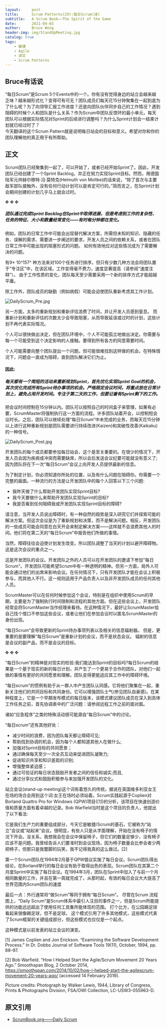 ```yaml
---
layout:     post
title:      Scrum Patterns(29):每日Scrum(译)
subtitle:   A Scrum Book——The Spirit of the Game
date:       2021-04-03
author:     Bruce Wong
header-img: img/StandUpMeeting.jpg  
catalog: true
tags:
    - 敏捷
    - Agile
    - 译文
    - Scrum Patterns
---
```


##  Bruce有话说   
“每日Scrum”是Scrum 5个Events中的一个。你有没有觉得身边的站立会越来越乏味？越来越形式化？变得可有可无？团队成员们每天花15分钟聚集在一起到底为了什么呢？为了向领导汇报工作进度？还是向团队伙伴同步自己的工作情况？遇到阻碍的时候个人和团队是什么关系？作为Scrum中团队反馈环的最小单元，每天团队可以根据实际情况对Sprint的后续进行调整吗？为什么Sprint计划会一结束计划就已经过时了？  
今天翻译的这个Scrum Pattern就是说明每日站会的目标和意义。希望对你和你的团队理解他的真正用于有所帮助。

## 正文   

Scrum团队已经聚集到一起了，可以开始了，或者已经开始Sprint了。因此，开发团队已经创建了一个Sprint Backlog，并正在努力实现Sprint目标。然而，用德国陆军元帅赫尔穆特·冯·莫特克(Helmuth von Moltke)的话来说，“除了首次与主要敌军部队接触外，没有任何行动计划可以是肯定可行的。”简而言之，在Sprint计划会期间创建的计划几乎马上就会过时。  

✥       ✥       ✥ 

##### 团队通过完成Sprint Backlog在Sprint中取得进展，但是考虑到工作的复杂性、任务的特征、大小和数量经常变化——有时每分钟都在变化。  

例如，团队的日常工作中可能会出现替代解决方案，所需但未知的知识、隐藏的任务、误解的需求、需要进一步阐述的要求，开发人员之间的依赖关系，或者在团队日常工作中可能出现的阻塞形式的问题。 如何有效地应对这些情况成为了需要解决的问题。  

有9× 10^157^ 种方法来对100个任务进行排序，但只有少数几种方法会将团队置于“专注区”中，在该区域，工作变得毫不费力，速度显著提高（请参阅“速度注释”）。 由于工作性质的变化，团队每天至少需要采用一个新的排序方式才能超越平庸。  

除工作外，团队成员的缺勤（例如病假）可能会迫使团队重新考虑其工作计划。  

![DailyScrum_Pre.jpg](/img/scrum/DailyScrum_Pre.jpg)   

另一方面，太多的重新规划和重新评估浪费了时间，并让开发人员感到窒息。 而重新计划和重新评估的次数太少会导致阻塞，从而导致延误或过时的计划，这些计划不再代表实际情况。  

个人可以很快做出决定，但在团队环境中，个人不可能孤立地做出决定。你需要与每一个可能受到这个决定影响的人接触。要得到所有各方的同意需要时间。  

个人可能需要向整个团队提出一个问题。但可能很难找到这样做的机会。在特殊情况下，问题会一直成为阻碍，直到团队解决它们为止。  

#### 因此:  

##### 每天都有一个简短的活动来重新规划Sprint，首先优化实现Sprint Goal的机会，其次优化完成所有Sprint待办事项的机会。严格限定会议时间，将重点放在日常计划上，避免占用开发时间。专注于第二天的工作，但要记着有Sprint剩下的工作。  

把会议时间控制在15分钟以内。团队可以按照自己的时间盒子来管理，如果有必要，ScrumMaster将强制执行这一方面的流程。许多团队站着开会，以控制短会议时长。之后，团队可以继续处理“每日Scrum”中未完成的业务，而每天花15分钟以上进行这种重新规划是团队需要进行持续改进(Kaizen)和突破性改善(Kaikaku)的一种信号。  

![DailyScrum_Post.jpg](/img/scrum/DailyScrum_Post.jpg) 

开发团队的每个成员都要参加每日站会，这个是至关重要的。在很少的情况下，开发人员会因为疾病或冲突而需要缺席，所以会后发送会议纪要可能就没有意义了;因为团队将在下一次“每日Scrum”会议上向开发人员提供最新的信息。  

为了制定计划，你必须知道你所处的位置，以及有什么问题在阻碍你。你需要一个完整的画面。一种流行的方法是让开发团队中的每个人回答以下三个问题:  

+ 我昨天做了什么帮助开发团队实现Sprint目标?  
+ 我今天要做什么来帮助开发团队实现Sprint的目标?  
+ 我是否看到任何阻碍我或开发团队实现Sprint目标的障碍?  

请注意，当开发人员说出障碍时，有一种自然的趋势是深入研究它们并探索可能的解决方案。但这次会议是为了重新规划和决策，而不是解决问题。相反，开发团队的一些成员可能会同意在白天开会来制定解决方案——这样就不会浪费其他人的时间。他们将在第二天的“每日Scrum”中报告他们所做的事情。  

当然，障碍往往会迫使计划发生改变。所以团队调整了当天的计划以避开障碍物。这是这次会议的重点之一。  

这是开发团队的会议。开发团队之外的人员可以在开发团队的邀请下参加"每日Scrum"。开发团队可能希望Scrum中有一种透明的精神。但另一方面，局外人可能会通过他们的出席来影响会议。在任何情况下，只有开发团队才能在会议上积极参与，而其他人不行。这一规则适用于产品负责人以及非开发团队成员的任何其他人员。  

ScrumMaster可以在任何时候参加这个会议，特别是在组织中使用Scrum的早期，主要是为了强制执行时间限制和流程的其他方面。但在这些会议上，开发团队经常会将ScrumMaster当作经理来看待。在这种情况下，最好让ScrumMaster给自己找个借口不参加这些会议，或者让他们在参加会议时以匿名ScrumMaster的身份出现。  

“每日Scrum”会导致更新的Sprint待办事项列表以及相关的信息辐射器。 但是，更重要的是要理解“每日Scrum”是重新计划的会议，而不是状态会议。 辐射的信息是会议的副产品，而不是会议的目标。  

✥       ✥       ✥ 

“每日Scrum”的精神是对现实的检验:我们能达到Sprint的目标吗?每日Scrum的结果是一个基于现实的新的每日计划，并产生了一个更易于合作的团队，对他们一起做的事情有更好的共同愿景和理解。团队变得更能适应其工作中的障碍环境。  

“每日scrum”的惯例有助于从一群人中产生团队认同感。它将他们聚集在一起，重新关注他们的共同目标和共同身份。它可以增强团队士气(参见团队自豪感)。在某种程度上，它是一个早期发布模式的每日版本，该模式建议团队成员在深入到具体工作任务之前，首先协调表中的广泛问题：请参阅远程工作之前的面对面。  

诸如“应急程序”之类的特殊活动很可能源自“每日Scrum”中的讨论。

“每日scrum”还有其他好处：  

+ 减少时间的浪费，因为团队每天都让障碍可见;  
+ 帮助找到协调的机会，因为每个人都知道其他人在做什么;  
+ 加强对Sprint目标的共同愿景；  
+ 通过确保每天至少一次全员互动来促进团队凝聚力;  
+ 促进知识共享和知识差距的识别;  
+ 增强整体紧迫感；
+ 通过可验证的每日状态鼓励开发者之间的信任和诚实;而且,  
+ 通过分享仪式和鼓励积极参与来加强开发团队的文化。  

站立会议(stand-up meeting)这个词有着悠久的传统，据说在英国维多利亚女王在场的场合会用到这个词:女王在场时必须站着。Scrum实践起源于Coplien对Borland Quattro Pro for Windows (QPW)项目([1])的分析，该项目在快速创造价值和质量方面有着卓越的记录。Bob Warfield当时是这个项目的负责人，他提出了以下看法:  

它是我们生产力的重要组成部分，今天它是敏捷/Scrum的基石，它被称为“站立”会议或“站起来”会议。很明显，有些人只是从字面理解，开始在没有椅子的情况下开会。没关系，我想我会在会议中保留椅子，但它们的数量足够少，没有椅子应该不是问题。我曾经告诉人们要准时到会议现场，因为椅子数量会比参会者少两把椅子，但那只是我蹩脚的玩笑，我不记得我真的这么做过。[2]  

第一个Scrum团队在1994年2月基于QPW倡议实施了每日会议。Scrum团队得出结论，在Borland举行的每日会议有助于取得出色的表现。Scrum团队在其第二个月度Sprint中实施了每日会议。在1994年3月，团队在Sprint中加入了与前一个月相同数量的工作，并且在第一周就完成了。从那时起，有效的每日会议大大提高了世界范围内Scrum团队的速度  

最后一点：外行通常将“做Scrum”等同于拥有“每日Scrum”。 尽管在Scrum 流程图上，“Daily Scrum”是Scrum体系中最引人注目的事件之一，但是Scrum所能提供的功能远远超出了使用任何工具集所能体现的范围。 打个比方，在公园踢足球看起来很像踢足球，但不是足球。 这个模式引用了许多其他模式，这些模式代表了Scrum框架的关键组成部分，但这些模式也仅仅是一个起点。  

这种模式是以前发表的站立会议的演变。  

[1] James Coplien and Jon Erickson. “Examining the Software Development Process.” In Dr. Dobbs Journal of Software Tools 19(11), October, 1994, pp. 88–97.

[2] Bob Warfield. “How I Helped Start the Agile/Scrum Movement 20 Years Ago.” Smoothspan Blog, 2 October 2014, https://smoothspan.com/2014/10/02/how-i-helped-start-the-agilescrum-movement-20-years-ago/ (accessed 14 February 2019).


Picture credits: Photograph by Walker Lewis, 1944, Library of Congress, Prints & Photographs Division, FSA/OWI Collection, LC-USW3-055963-D.

## 原文引用
- [ScrumBook.org——Daily Scrum](http://scrumbook.org/value-stream/sprint/daily-scrum.html)
